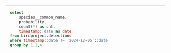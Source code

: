 <ScatterPlot
    data={query}
    y=probability
    x=cnt
    yFmt="pct0"
    xMax="100"
    xMin="0"
    pointSize="5"
    chartAreaHeight=720
    series=species__common_name
/>


-----

```sql query
  select 
      species__common_name,
      probability,
      count(*) as cnt,
      timestamp::date as date
  from birdproject.detections
  where timestamp::date != '2024-12-05'::date
  group by 1,2,4
```


